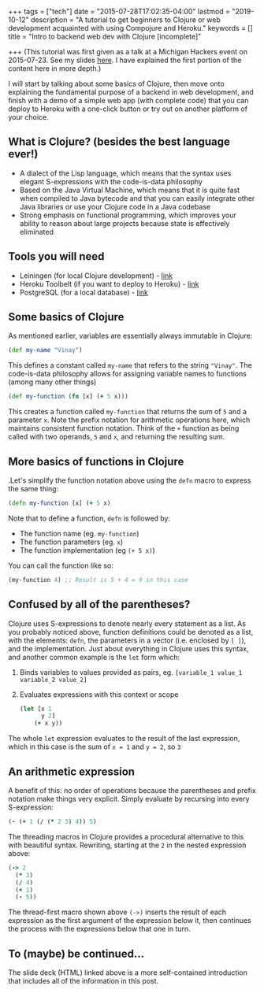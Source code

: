+++
tags = ["tech"]
date = "2015-07-28T17:02:35-04:00"
lastmod = "2019-10-12"
description = "A tutorial to get beginners to Clojure or web development acquainted with using Compojure and Heroku."
keywords = []
title = "Intro to backend web dev with Clojure [incomplete]"

+++
(This tutorial was first given as a talk at a Michigan Hackers event on 2015-07-23. See my slides [here](https://github.com/vinayh/clojure-web-talk). I have explained the first portion of the content here in more depth.)

I will start by talking about some basics of Clojure, then move onto explaining the fundamental purpose of a backend in web development, and finish with a demo of a simple web app (with complete code) that you can deploy to Heroku with a one-click button or try out on another platform of your choice.

## What is Clojure? (besides the best language ever!)
* A dialect of the Lisp language, which means that the syntax uses elegant S-expressions with the code-is-data philosophy
* Based on the Java Virtual Machine, which means that it is quite fast when compiled to Java bytecode and that you can easily integrate other Java libraries or use your Clojure code in a Java codebase
* Strong emphasis on functional programming, which improves your ability to reason about large projects because state is effectively eliminated

## Tools you will need
* Leiningen (for local Clojure development) - [link](http://leiningen.org)
* Heroku Toolbelt (if you want to deploy to Heroku) - [link](https://toolbelt.heroku.com/)
* PostgreSQL (for a local database) - [link](http://www.postgresql.org/download/)

## Some basics of Clojure
As mentioned earlier, variables are essentially always immutable in Clojure:
```clojure
(def my-name "Vinay")
```
This defines a constant called `my-name` that refers to the string `"Vinay"`. The code-is-data philosophy allows for assigning variable names to functions (among many other things)
``` clojure
(def my-function (fn [x] (+ 5 x)))
```
This creates a function called `my-function` that returns the sum of `5` and a parameter `x`. Note the prefix notation for arithmetic operations here, which maintains consistent function notation. Think of the `+` function as being called with two operands, `5` and `x`, and returning the resulting sum.

## More basics of functions in Clojure
.Let's simplify the function notation above using the `defn` macro to express the same thing:
```clojure
(defn my-function [x] (+ 5 x)
```

Note that to define a function, `defn` is followed by:

  * The function name (eg. `my-function`)
  * The function parameters (eg. `x`)
  * The function implementation (eg `(+ 5 x)`)

You can call the function like so:
```clojure
(my-function 4) ;; Result is 5 + 4 = 9 in this case
```

## Confused by all of the parentheses?
Clojure uses S-expressions to denote nearly every statement as a list. As you probably noticed above, function definitions could be denoted as a list, with the elements: `defn`, the parameters in a vector (i.e. enclosed by `[ ]`), and the implementation. Just about everything in Clojure uses this syntax, and another common example is the `let` form which:
  
  1. Binds variables to values provided as pairs, eg. `[variable_1 value_1 variable_2 value_2]`
  2. Evaluates expressions with this context or scope

      ```clojure
      (let [x 1
            y 2]
          (+ x y))
      ```

The whole `let` expression evaluates to the result of the last expression, which in this case is the sum of `x = 1` and `y = 2`, so `3`

## An arithmetic expression
A benefit of this: no order of operations because the parentheses and prefix notation make things very explicit. Simply evaluate by recursing into every S-expression:
```clojure
(- (+ 1 (/ (* 2 3) 4)) 5)
```

The threading macros in Clojure provides a procedural alternative to this with beautiful syntax. Rewriting, starting at the `2` in the nested expression above:
```clojure
(-> 2
  (* 3)
  (/ 4)
  (+ 1)
  (- 5))
```
The thread-first macro shown above `(->)` inserts the result of each expression as the first argument of the expression below it, then continues the process with the expressions below that one in turn.

## To (maybe) be continued...
The slide deck (HTML) linked above is a more self-contained introduction that includes all of the information in this post.
